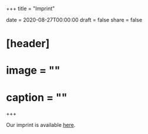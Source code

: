 +++
title = "Imprint"

date = 2020-08-27T00:00:00
draft = false
share = false

# [header]
# image = ""
# caption = ""
+++

Our imprint is available 
[here](https://www.kompetenz-wasser.de/en/impressum/).
